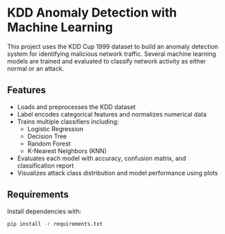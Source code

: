 # KDD Anomaly Detection with Machine Learning

This project uses the KDD Cup 1999 dataset to build an anomaly detection system for identifying malicious network traffic. Several machine learning models are trained and evaluated to classify network activity as either normal or an attack.

## Features

- Loads and preprocesses the KDD dataset
- Label encodes categorical features and normalizes numerical data
- Trains multiple classifiers including:
  - Logistic Regression
  - Decision Tree
  - Random Forest
  - K-Nearest Neighbors (KNN)
- Evaluates each model with accuracy, confusion matrix, and classification report
- Visualizes attack class distribution and model performance using plots

## Requirements

Install dependencies with:

```bash
pip install -r requirements.txt



